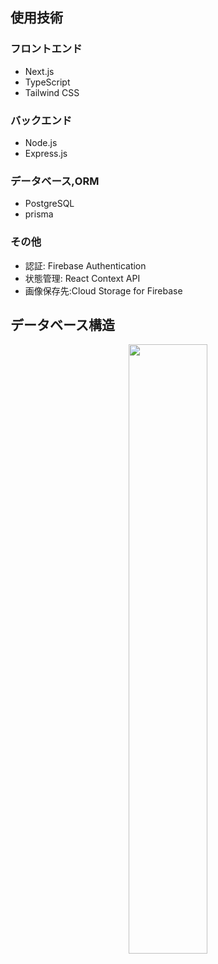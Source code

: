 
## 使用技術

### フロントエンド

- Next.js
- TypeScript
- Tailwind CSS

### バックエンド

- Node.js
- Express.js

### データベース,ORM

- PostgreSQL
- prisma

### その他

- 認証: Firebase Authentication
- 状態管理: React Context API
- 画像保存先:Cloud Storage for Firebase

## データベース構造
<p align="center">
  <img src="https://github.com/user-attachments/assets/5b081c55-a0e6-45bc-8a62-6dfc2a22f1f8" width="50%" height="50%" />
</p>



